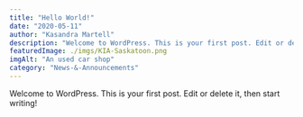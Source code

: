 ```yaml
---
title: "Hello World!"
date: "2020-05-11"
author: "Kasandra Martell"
description: "Welcome to WordPress. This is your first post. Edit or delete it, then start writing!"
featuredImage: ./imgs/KIA-Saskatoon.png
imgAlt: "An used car shop"
category: "News-&-Announcements"
---
```


Welcome to WordPress. This is your first post. Edit or delete it, then start writing!
